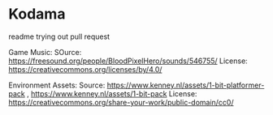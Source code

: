 # Kodama
readme
trying out pull request

Game Music:
SOurce: https://freesound.org/people/BloodPixelHero/sounds/546755/
License: https://creativecommons.org/licenses/by/4.0/

Environment Assets:
Source: https://www.kenney.nl/assets/1-bit-platformer-pack , https://www.kenney.nl/assets/1-bit-pack
License: https://creativecommons.org/share-your-work/public-domain/cc0/

